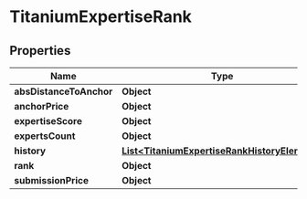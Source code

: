 

# TitaniumExpertiseRank


## Properties

| Name | Type | Description | Notes |
|------------ | ------------- | ------------- | -------------|
|**absDistanceToAnchor** | **Object** |  |  [optional] |
|**anchorPrice** | **Object** |  |  [optional] |
|**expertiseScore** | **Object** |  |  [optional] |
|**expertsCount** | **Object** |  |  [optional] |
|**history** | [**List&lt;TitaniumExpertiseRankHistoryElement&gt;**](TitaniumExpertiseRankHistoryElement.md) |  |  [optional] |
|**rank** | **Object** |  |  [optional] |
|**submissionPrice** | **Object** |  |  [optional] |



